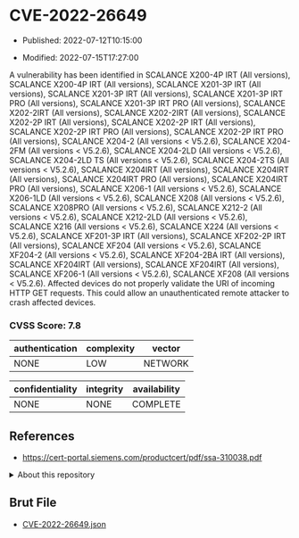 # CVE-2022-26649

- Published: 2022-07-12T10:15:00

- Modified: 2022-07-15T17:27:00

A vulnerability has been identified in SCALANCE X200-4P IRT (All versions), SCALANCE X200-4P IRT (All versions), SCALANCE X201-3P IRT (All versions), SCALANCE X201-3P IRT (All versions), SCALANCE X201-3P IRT PRO (All versions), SCALANCE X201-3P IRT PRO (All versions), SCALANCE X202-2IRT (All versions), SCALANCE X202-2IRT (All versions), SCALANCE X202-2P IRT (All versions), SCALANCE X202-2P IRT (All versions), SCALANCE X202-2P IRT PRO (All versions), SCALANCE X202-2P IRT PRO (All versions), SCALANCE X204-2 (All versions < V5.2.6), SCALANCE X204-2FM (All versions < V5.2.6), SCALANCE X204-2LD (All versions < V5.2.6), SCALANCE X204-2LD TS (All versions < V5.2.6), SCALANCE X204-2TS (All versions < V5.2.6), SCALANCE X204IRT (All versions), SCALANCE X204IRT (All versions), SCALANCE X204IRT PRO (All versions), SCALANCE X204IRT PRO (All versions), SCALANCE X206-1 (All versions < V5.2.6), SCALANCE X206-1LD (All versions < V5.2.6), SCALANCE X208 (All versions < V5.2.6), SCALANCE X208PRO (All versions < V5.2.6), SCALANCE X212-2 (All versions < V5.2.6), SCALANCE X212-2LD (All versions < V5.2.6), SCALANCE X216 (All versions < V5.2.6), SCALANCE X224 (All versions < V5.2.6), SCALANCE XF201-3P IRT (All versions), SCALANCE XF202-2P IRT (All versions), SCALANCE XF204 (All versions < V5.2.6), SCALANCE XF204-2 (All versions < V5.2.6), SCALANCE XF204-2BA IRT (All versions), SCALANCE XF204IRT (All versions), SCALANCE XF204IRT (All versions), SCALANCE XF206-1 (All versions < V5.2.6), SCALANCE XF208 (All versions < V5.2.6). Affected devices do not properly validate the URI of incoming HTTP GET requests. This could allow an unauthenticated remote attacker to crash affected devices.

### CVSS Score: **7.8**

| authentication | complexity | vector |
| --- | --- | --- |
| NONE | LOW | NETWORK |

| confidentiality | integrity | availability |
| --- | --- | --- |
| NONE | NONE | COMPLETE |

## References

* https://cert-portal.siemens.com/productcert/pdf/ssa-310038.pdf

<details>
<summary>About this repository</summary> 

  This repository is part of the project [Live Hack CVE](https://github.com/Live-Hack-CVE). Main website can be found [www.live-hack.org](https://www.live-hack.org) 
  
  Made by [Sn0wAlice](https://github.com/Sn0wAlice) for the people that care about security and need to have a feed of the latest CVEs. Hope you enjoy it, don't forget to star the repo and follow me on [Twitter](https://twitter.com/Sn0wAlice) and [Github](https://github.com/Sn0wAlice). And that is my [personnal website](https://www.alice-snow.me/)

  - [Home Page](https://github.com/Live-Hack-CVE)
  - [Framework](https://github.com/Live-Hack-CVE/cve-framework)
  - [CVE database](https://github.com/Live-Hack-CVE/full_database)
  - [Changelog](https://github.com/Live-Hack-CVE/Changelog)
</details>

## Brut File

* [CVE-2022-26649.json](https://raw.githubusercontent.com/Live-Hack-CVE/full_database/main/cves/2022/CVE-2022-26649.json)

